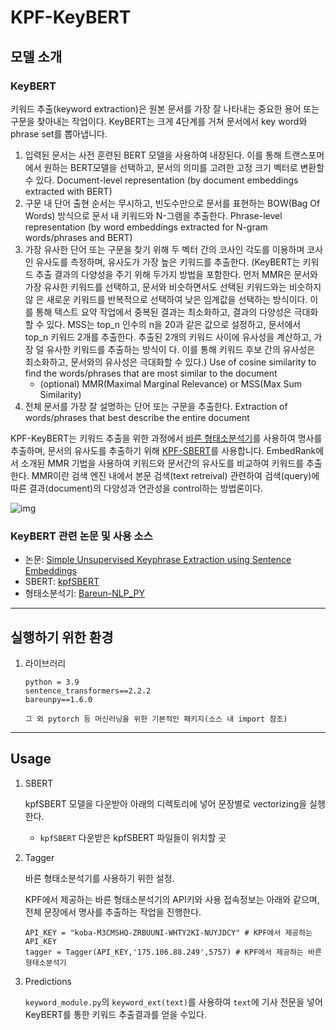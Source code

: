 # KPF-KeyBERT

## 모델 소개

### KeyBERT

키워드 추출(keyword extraction)은 원본 문서를 가장 잘 나타내는 중요한 용어 또는 구문을 찾아내는 작업이다.
KeyBERT는 크게 4단계를 거쳐 문서에서 key word와 phrase set를 뽑아냅니다.

   1. 입력된 문서는 사전 훈련된 BERT 모델을 사용하여 내장된다. 이를 통해 트랜스포머에서 원하는 BERT모델을 선택하고, 문서의 의미를 고려한 고정 크기 벡터로 변환할 수 있다.
      Document-level representation (by document embeddings extracted with BERT)
   2. 구문 내 단어 출현 순서는 무시하고, 빈도수만으로 문서를 표현하는 BOW(Bag Of Words) 방식으로 문서 내 키워드와 N-그램을 추출한다.
      Phrase-level representation (by word embeddings extracted for N-gram words/phrases and BERT)
   3. 가장 유사한 단어 또는 구문을 찾기 위해 두 벡터 간의 코사인 각도를 이용하며 코사인 유사도를 측정하며, 유사도가 가장 높은 키워드를 추출한다.
      (KeyBERT는 키워드 추출 결과의 다양성을 주기 위해 두가지 방법을 포함한다. 먼저 MMR은 문서와 가장 유사한 키워드를 선택하고, 문서와 비슷하면서도 선택된 키워드와는 비슷하지 않        은 새로운 키워드를 반복적으로 선택하여 낮은 임계값을 선택하는 방식이다. 이를 통해 텍스트 요약 작업에서 중복된 결과는 최소화하고, 결과의 다양성은 극대화 할 수 있다. MSS는        top_n 인수의 n을 20과 같은 값으로 설정하고, 문서에서 top_n 키워드 2개를 추출한다. 추출된 2개의 키워드 사이에 유사성을 계산하고, 가장 덜 유사한 키워드를 추출하는 방식이          다. 이를 통해 키워드 후보 간의 유사성은 최소화하고, 문서와의 유사성은 극대화할 수 있다.)
      Use of cosine similarity to find the words/phrases that are most similar to the document
      - (optional) MMR(Maximal Marginal Relevance) or MSS(Max Sum Similarity)
   4. 전체 문서를 가장 잘 설명하는 단어 또는 구문을 추출한다.
      Extraction of words/phrases that best describe the entire document

KPF-KeyBERT는 키워드 추출을 위한 과정에서 [바른 형태소분석기](https://bareun.ai/)를 사용하여 명사를 추출하며,
문서의 유사도를 추출하기 위해 [KPF-SBERT](https://github.com/KPFBERT/kpfSBERT)를 사용합니다. 
EmbedRank에서 소개된 MMR 기법을 사용하여 키워드와 문서간의 유사도를 비교하여 키워드를 추출한다.
MMR이란 검색 엔진 내에서 본문 검색(text retreival) 관련하여 검색(query)에 따른 결과(document)의 다양성과 연관성을 control하는 방법론이다.

![img](https://user-images.githubusercontent.com/87846939/221451753-58285dc6-2fbc-47bd-9e7a-b90d3879929a.png)


### KeyBERT 관련 논문 및 사용 소스 

- 논문:  [Simple Unsupervised Keyphrase Extraction using Sentence Embeddings](https://arxiv.org/abs/1801.04470)
- SBERT: [kpfSBERT](https://github.com/KPFBERT/kpfSBERT)
- 형태소분석기: [Bareun-NLP_PY](https://github.com/KPF-bigkinds/Bareun-NLP_PY)

---
## 실행하기 위한 환경

1. 라이브러리

    ```
    python = 3.9
    sentence_transformers==2.2.2
    bareunpy==1.6.0
    
    그 외 pytorch 등 머신러닝을 위한 기본적인 패키지(소스 내 import 참조)
    ```
    
---
## Usage

1. SBERT

    kpfSBERT 모델을 다운받아 아래의 디렉토리에 넣어 문장별로 vectorizing을 실행한다.

    - `kpfSBERT` 다운받은 kpfSBERT 파일들이 위치할 곳


2. Tagger
  
   바른 형태소분석기를 사용하기 위한 설정.
   
   KPF에서 제공하는 바른 형태소분석기의 API키와 사용 접속정보는 아래와 같으며, 전체 문장에서 명사를 추출하는 작업을 진행한다.
   ```
   API_KEY = "koba-M3CMSHQ-ZRBUUNI-WHTY2KI-NUYJDCY" # KPF에서 제공하는 API_KEY
   tagger = Tagger(API_KEY,'175.106.88.249',5757) # KPF에서 제공하는 바른 형태소분석기
   ```
      

3. Predictions

   `keyword_module.py`의 `keyword_ext(text)`를 사용하여 `text`에 기사 전문을 넣어 KeyBERT를 통한 키워드 추출결과를 얻을 수있다.
